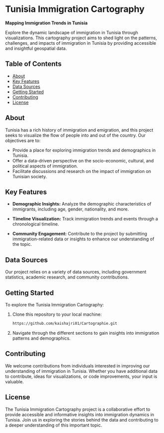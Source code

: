 # Tunisia Immigration Cartography

**Mapping Immigration Trends in Tunisia**

Explore the dynamic landscape of immigration in Tunisia through  visualizations. This cartography project aims to shed light on the patterns, challenges, and impacts of immigration in Tunisia by providing accessible and insightful geospatial data.

## Table of Contents
- [About](#about)
- [Key Features](#key-features)
- [Data Sources](#data-sources)
- [Getting Started](#getting-started)
- [Contributing](#contributing)
- [License](#license)

## About

Tunisia has a rich history of immigration and emigration, and this project seeks to visualize the flow of people into and out of the country. Our objectives are to:

- Provide a place for exploring immigration trends and demographics in Tunisia.
- Offer a data-driven perspective on the socio-economic, cultural, and political aspects of immigration.
- Facilitate discussions and research on the impact of immigration on Tunisian society.

## Key Features


- **Demographic Insights:** Analyze the demographic characteristics of immigrants, including age, gender, nationality, and more.

- **Timeline Visualization:** Track immigration trends and events through a chronological timeline.

- **Community Engagement:** Contribute to the project by submitting immigration-related data or insights to enhance our understanding of the topic.

## Data Sources

Our project relies on a variety of data sources, including government statistics, academic research, and community contributions.

## Getting Started

To explore the Tunisia Immigration Cartography:

1. Clone this repository to your local machine:
   ```sh
   https://github.com/kaishajri01/Cartographie.git

2. Navigate through the different sections to gain insights into immigration patterns and demographics.


## Contributing

We welcome contributions from individuals interested in improving our understanding of immigration in Tunisia. Whether you have additional data to contribute, ideas for visualizations, or code improvements, your input is valuable. 

## License


The Tunisia Immigration Cartography project is a collaborative effort to provide accessible and informative insights into immigration dynamics in Tunisia. Join us in exploring the stories behind the data and contributing to a deeper understanding of this important topic.



